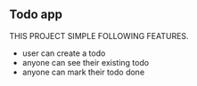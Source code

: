  ## Todo app


THIS PROJECT SIMPLE FOLLOWING FEATURES.

 - user can create a todo
 - anyone can see their existing todo
 - anyone can mark their todo done

 
